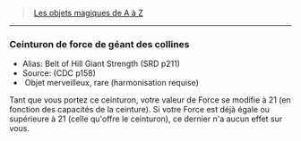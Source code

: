 ﻿> [Les objets magiques de A à Z](hd_magicitems_az_les_objets_magiques_de_a_a_z.md)

---

### Ceinturon de force de géant des collines

- Alias: Belt of Hill Giant Strength (SRD p211)
- Source: (CDC p158)
-  Objet merveilleux, rare (harmonisation requise)

Tant que vous portez ce ceinturon, votre valeur de Force se modifie à 21 (en fonction des capacités de la ceinture). Si votre Force est déjà égale ou supérieure à 21 (celle qu'offre le ceinturon), ce dernier n'a aucun effet sur vous.

